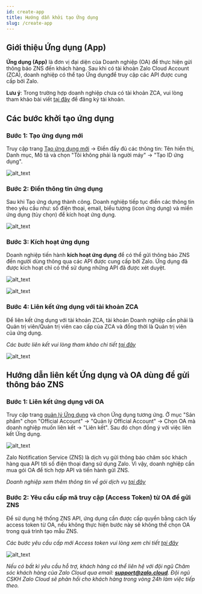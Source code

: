 ```yaml
---
id: create-app
title: Hướng dẫn khởi tạo Ứng dụng
slug: /create-app
---
```


## Giới thiệu Ứng dụng (App)

**Ứng dụng (App)** là đơn vị đại diện của Doanh nghiệp (OA) để thực hiện
gửi thông báo ZNS đến khách hàng. Sau khi có tài khoản Zalo Cloud
Account (ZCA), doanh nghiệp có thể tạo Ứng dụngđể truy cập các API được
cung cấp bởi Zalo.

**Lưu ý**: Trong trường hợp doanh nghiệp chưa có tài khoản ZCA, vui lòng
tham khảo bài viết <ins>[tại
đây](https://zalo.cloud/blog/zca-la-gi-huong-dan-dang-ky-tai-khoan-zca/gnuv4gqnejdddvg4m)</ins>
để đăng ký tài khoản.

## Các bước khởi tạo ứng dụng

### Bước 1: Tạo ứng dụng mới

Truy cập trang <ins> [Tạo ứng dụng
mới](https://developers.zalo.me/createapp)</ins> → Điền đầy đủ
các thông tin: Tên hiển thị, Danh mục, Mô tả và chọn "Tôi không phải là
người máy" → "Tạo ID ứng dụng".

![alt_text](https://stc-oa.zdn.vn/uploads/2023/06/13/92df837e93127fae7d89b6dcaa0e6851.png "image create app id")

### Bước 2: Điền thông tin ứng dụng

Sau khi Tạo ứng dụng thành công. Doanh nghiệp tiếp tục điền các thông
tin theo yêu cầu như: số điện thoại, email, biểu tượng (icon ứng dụng)
và miền ứng dụng (tùy chọn) để kích hoạt ứng dụng.

![alt_text](https://stc-oa.zdn.vn/uploads/2023/06/13/4f443e910650fbd72424f64e022f3551.png "image fill app info")

### Bước 3: Kích hoạt ứng dụng

Doanh nghiệp tiến hành **kích hoạt ứng dụng** để có thể gửi thông báo
ZNS đến người dùng thông qua các API được cung cấp bởi Zalo. Ứng dụng đã
được kích hoạt chỉ có thể sử dụng những API đã được xét duyệt.

![alt_text](https://stc-oa.zdn.vn/uploads/2023/06/13/8fc46ce4ebb3e97117606eafc138c856.png "image activate app")

![alt_text](https://stc-oa.zdn.vn/uploads/2023/06/13/2f44de20f2a5e129243ec3c020775d38.png "image activate app success")

### Bước 4: Liên kết ứng dụng với tài khoản ZCA

Để liên kết ứng dụng với tài khoản ZCA, tài khoản Doanh nghiệp cần phải
là Quản trị viên/Quản trị viên cao cấp của ZCA và đồng thời là Quản trị
viên của ứng dụng.

_Các bước liên kết vui lòng tham khảo chi tiết <ins> [tại
đây](https://zalo.cloud/blog/huong-dan-lien-ket-app-id-vao-tai-khoan-zalo-cloud-account-zca/vvurnnpbnqgn8dzbrv) </ins>_

![alt_text](https://stc-oa.zdn.vn/uploads/2023/06/13/9da02b7c78bb2d31151ebfe348b1edd6.png "image link ZCA")

## Hướng dẫn liên kết Ứng dụng và OA dùng để gửi thông báo ZNS

### Bước 1: Liên kết ứng dụng với OA

Truy cập trang [quản lý Ứng
dụng](https://developers.zalo.me/apps) và chọn Ứng dụng
tương ứng. Ở mục "Sản phẩm" chọn "Official Account" → "Quản lý Official
Account" → Chọn OA mà doanh nghiệp muốn liên kết → "Liên kết". Sau đó
chọn đồng ý với việc liên kết Ứng dụng.

![alt_text](https://stc-oa.zdn.vn/uploads/2023/06/13/7c34be81c52147848fff890e15098ed2.png "image link app-oa")

Zalo Notification Service (ZNS) là dịch vụ gửi thông báo chăm sóc khách
hàng qua API tới số điện thoại đang sử dụng Zalo. Vì vậy, doanh nghiệp
cần mua gói OA để tích hợp API và tiến hành gửi ZNS.

_Doanh nghiệp xem thêm thông tin về gói dịch vụ <ins> [tại
đây](https://oa.zalo.me/home/resources/policy/-trien-khai-goi-dich-vu-tra-phi-voi-zalo-oa-doanh-nghiep_4326077009372661188) </ins>_

### Bước 2: Yêu cầu cấp mã truy cập (Access Token) từ OA để gửi ZNS

Để sử dụng hệ thống ZNS API, ứng dụng cần được cấp quyền bằng cách lấy
access token từ OA, nếu không thực hiện bước này sẽ không thể chọn OA
trong quá trình tạo mẫu ZNS.

_Các bước yêu cầu cấp mới Access token vui lòng xem chi tiết <ins> [tại
đây](https://developers.zalo.me/docs/api/official-account-api/xac-thuc-va-uy-quyen/cach-2-xac-thuc-voi-cong-cu-api-explorer/phuong-thuc-lay-oa-access-token-su-dung-cong-cu-api-explorer-post-5004) </ins>_

![alt_text](https://stc-oa.zdn.vn/uploads/2023/06/13/42ad6181b5f0578b703b33558aa8148b.png "image provide AT")

_Nếu có bất kì yêu cầu hỗ trợ, khách hàng có thể liên hệ với đội ngũ
Chăm sóc khách hàng của Zalo Cloud qua email: **support@zalo.cloud**. Đội
ngũ CSKH Zalo Cloud sẽ phản hồi cho khách hàng trong vòng 24h làm việc
tiếp theo._
